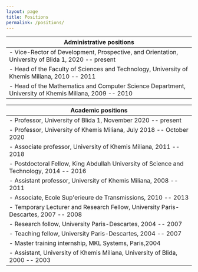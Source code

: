 ```yaml
---
layout: page
title: Positions
permalink: /positions/
---
```


|Administrative positions| 
|----|
|- Vice-Rector of Development, Prospective, and Orientation, University of Blida 1, 2020 -- present
|- Head of the Faculty of Sciences and Technology, University of Khemis Miliana, 2010 -- 2011
|- Head of the Mathematics and Computer Science Department, University of Khemis Miliana, 2009 -- 2010

|Academic positions| 
|----|
|- Professor, University of Blida 1, November 2020 -- present
|- Professor, University of Khemis Miliana, July 2018 -- October 2020
|- Associate professor, University of Khemis Miliana, 2011 -- 2018
|- Postdoctoral Fellow, King Abdullah University of Science and Technology, 2014 -- 2016
|- Assistant professor, University of Khemis Miliana, 2008 -- 2011
|- Associate, Ecole Sup\'erieure de Transmissions, 2010 -- 2013
|- Temporary Lecturer and Research Fellow, University Paris-Descartes, 2007 -- 2008
|- Research follow, University Paris-Descartes, 2004 -- 2007
|- Teaching fellow, University Paris-Descartes, 2004 -- 2007
|- Master training internship, MKL Systems, Paris,2004
|- Assistant, University of Khemis Miliana, University of Blida, 2000 -- 2003
